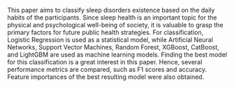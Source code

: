 This paper aims to classify sleep disorders existence based on the daily habits of the participants. Since 
sleep health is an important topic for the physical and psychological well-being of society, it is valuable to grasp the 
primary factors for future public health strategies. For classification, Logistic Regression is used as a statistical 
model, while Artificial Neural Networks, Support Vector Machines, Random Forest, XGBoost, CatBoost, and LightGBM 
are used as machine learning models. Finding the best model for this classification is a great interest in this paper. Hence, several 
performance metrics are compared, such as F1 scores and accuracy. Feature importances of the best resulting model were 
also obtained. 

